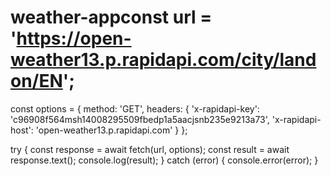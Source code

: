 # weather-appconst url = 'https://open-weather13.p.rapidapi.com/city/landon/EN';
const options = {
	method: 'GET',
	headers: {
		'x-rapidapi-key': 'c96908f564msh14008295509fbedp1a5aacjsnb235e9213a73',
		'x-rapidapi-host': 'open-weather13.p.rapidapi.com'
	}
};

try {
	const response = await fetch(url, options);
	const result = await response.text();
	console.log(result);
} catch (error) {
	console.error(error);
}
